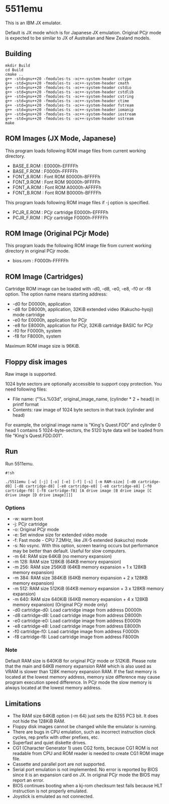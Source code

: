 # 5511emu

This is an IBM JX emulator.

Default is JX mode which is for Japanese JX emulation. Original PCjr mode is expected to be similar to JX of Australian and New Zealand models.

## Building

```
mkdir Build
cd Build
cmake ..
g++ -std=gnu++20 -fmodules-ts -xc++-system-header cctype
g++ -std=gnu++20 -fmodules-ts -xc++-system-header cmath
g++ -std=gnu++20 -fmodules-ts -xc++-system-header cstdio
g++ -std=gnu++20 -fmodules-ts -xc++-system-header cstdlib
g++ -std=gnu++20 -fmodules-ts -xc++-system-header cstring
g++ -std=gnu++20 -fmodules-ts -xc++-system-header ctime
g++ -std=gnu++20 -fmodules-ts -xc++-system-header fstream
g++ -std=gnu++20 -fmodules-ts -xc++-system-header iomanip
g++ -std=gnu++20 -fmodules-ts -xc++-system-header iostream
g++ -std=gnu++20 -fmodules-ts -xc++-system-header sstream
make
```

## ROM Images (JX Mode, Japanese)

This program loads following ROM image files from current working directory.

* BASE_E.ROM : E0000h-EFFFFh
* BASE_F.ROM : F0000h-FFFFFh
* FONT_8.ROM : Font ROM 80000h-8FFFFh
* FONT_9.ROM : Font ROM 90000h-9FFFFh
* FONT_A.ROM : Font ROM A0000h-AFFFFh
* FONT_B.ROM : Font ROM B0000h-BFFFFh

This program loads following ROM image files if -j option is specified.

* PCJR_E.ROM : PCjr cartridge E0000h-EFFFFh
* PCJR_F.ROM : PCjr cartridge F0000h-FFFFFh

## ROM Image (Original PCjr Mode)

This program loads the following ROM image file from current working directory in original PCjr mode.

* bios.rom : F0000h-FFFFFh

## ROM Image (Cartridges)

Cartridge ROM image can be loaded with -d0, -d8, -e0, -e8, -f0 or -f8 option. The option name means starting address:

* -d0 for D0000h, application
* -d8 for D8000h, application, 32KiB extended video (Kakucho-hyoji) mode cartridge
* -e0 for E0000h, application for PCjr
* -e8 for E8000h, application for PCjr, 32KiB cartridge BASIC for PCjr
* -f0 for F0000h, system
* -f8 for F8000h, system

Maximum ROM image size is 96KiB.

## Floppy disk images

Raw image is supported.

1024 byte sectors are optionally accessible to support copy protection. You need following files:

* File name: ("%s.%03d", original_image_name, (cylinder * 2 + head)) in printf format
* Contents: raw image of 1024 byte sectors in that track (cylinder and head)

For example, the original image name is "King's Quest.FDD" and cylinder 0 head 1 contains 5 1024-byte-sectors, the 5120 byte data will be loaded from file "King's Quest.FDD.001".

## Run

Run 5511emu.

```
#!sh

./5511emu [-w] [-j] [-o] [-e] [-f] [-s] [-m RAM-size] [-d0 cartridge-d0] [-d8 cartridge-d8] [-e0 cartridge-e0] [-e8 cartridge-e8] [-f0 cartridge-f0] [-f8 cartridge-f8] [A drive image [B drive image [C drive image [D drive image]]]]
```

### Options

* -w: warm boot
* -j: PCjr cartridge
* -o: Original PCjr mode
* -e: Set window size for extended video mode
* -f: Fast mode - CPU 7.2MHz, like JX-5 extended (kakucho) mode
* -s: No vsync. With this option, screen tearing occurs but performance may be better than default. Useful for slow computers.
* -m 64: RAM size 64KiB (no memory expansion)
* -m 128: RAM size 128KiB (64KB memory expansion)
* -m 256: RAM size 256KiB (64KB memory expansion + 1 x 128KB memory expansion)
* -m 384: RAM size 384KiB (64KB memory expansion + 2 x 128KB memory expansion)
* -m 512: RAM size 512KiB (64KB memory expansion + 3 x 128KB memory expansion)
* -m 640: RAM size 640KiB (64KB memory expansion + 4 x 128KB memory expansion) (Original PCjr mode only)
* -d0 cartridge-d0: Load cartridge image from address D0000h
* -d8 cartridge-d8: Load cartridge image from address D8000h
* -e0 cartridge-e0: Load cartridge image from address E0000h
* -e8 cartridge-e8: Load cartridge image from address E8000h
* -f0 cartridge-f0: Load cartridge image from address F0000h
* -f8 cartridge-f8: Load cartridge image from address F8000h

### Note

Default RAM size is 640KiB for original PCjr mode or 512KiB. Please note that the main and 64KB memory expansion RAM which is also used as VRAM is slower than 128K memory expansion RAM. If the fast memory is located at the lowest memory address, memory size difference may cause program execution speed difference. In PCjr mode the slow memory is always located at the lowest memory address.

## Limitations

* The RAM size 64KiB option (-m 64) just sets the 8255 PC3 bit. It does not hide the 128KiB RAM.
* Floppy disk images cannot be changed while the emulator is running.
* There are bugs in CPU emulation, such as incorrect instruction clock cycles, rep prefix with other prefixes, etc.
* Superfast and quiet diskette drives.
* CG1 (Character Generator 1) uses CG2 fonts, because CG1 ROM is not readable from CPU and ROM reader is needed to create CG1 ROM image file.
* Cassette and parallel port are not supported.
* Serial port emulation is not implemented. No error is reported by BIOS since it is an expansion card on JX. In original PCjr mode the BIOS may report an error.
* BIOS continues booting when a kj-rom checksum test fails because HLT instruction is not properly emulated.
* Joystick is emulated as not connected.